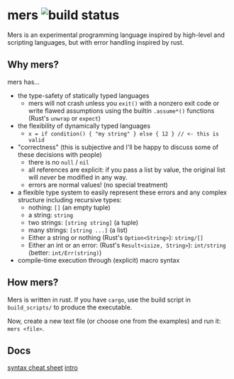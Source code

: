 # mers ![build status](https://github.com/Dummi26/mers/actions/workflows/rust.yml/badge.svg)

Mers is an experimental programming language inspired by high-level and scripting languages, but with error handling inspired by rust.

## Why mers?

mers has...

- the type-safety of statically typed languages
  + mers will not crash unless you `exit()` with a nonzero exit code or write flawed assumptions using the builtin `.assume*()` functions (Rust's `unwrap` or `expect`)
- the flexibility of dynamically typed languages
  + `x = if condition() { "my string" } else { 12 } // <- this is valid`
- "correctness" (this is subjective and I'll be happy to discuss some of these decisions with people)
  + there is no `null` / `nil`
  + all references are explicit: if you pass a list by value, the original list will *never* be modified in any way.
  + errors are normal values! (no special treatment)
- a flexible type system to easily represent these errors and any complex structure including recursive types:
  + nothing: `[]` (an empty tuple)
  + a string: `string`
  + two strings: `[string string]` (a tuple)
  + many strings: `[string ...]` (a list)
  + Either a string or nothing (Rust's `Option<String>`): `string/[]`
  + Either an int or an error: (Rust's `Result<isize, String>`): `int/string` (better: `int/Err(string)`)
- compile-time execution through (explicit) macro syntax

## How mers?

Mers is written in rust. If you have `cargo`, use the build script in `build_scripts/` to produce the executable.

Now, create a new text file (or choose one from the examples) and run it: `mers <file>`.

## Docs

[syntax cheat sheet](docs/syntax_cheat_sheet.md)
[intro](docs/intro.md)

